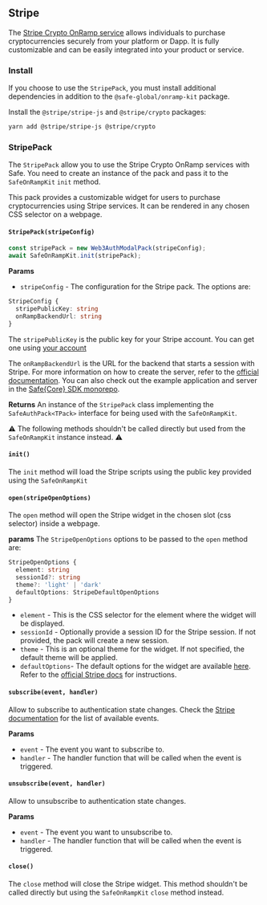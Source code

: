 ## Stripe

The [Stripe Crypto OnRamp service](https://stripe.com/docs/crypto/overview) allows individuals to purchase cryptocurrencies securely from your platform or Dapp. It is fully customizable and can be easily integrated into your product or service.

### Install

If you choose to use the `StripePack`, you must install additional dependencies in addition to the `@safe-global/onramp-kit` package.

Install the `@stripe/stripe-js` and `@stripe/crypto` packages:

```bash
yarn add @stripe/stripe-js @stripe/crypto
```

### StripePack

The `StripePack` allow you to use the Stripe Crypto OnRamp services with Safe. You need to create an instance of the pack and pass it to the `SafeOnRampKit` `init` method.

This pack provides a customizable widget for users to purchase cryptocurrencies using Stripe services. It can be rendered in any chosen CSS selector on a webpage.

#### `StripePack(stripeConfig)`

```typescript
const stripePack = new Web3AuthModalPack(stripeConfig);
await SafeOnRampKit.init(stripePack);
```

**Params**

- `stripeConfig` - The configuration for the Stripe pack. The options are:

```typescript
StripeConfig {
  stripePublicKey: string
  onRampBackendUrl: string
}
```

The `stripePublicKey` is the public key for your Stripe account. You can get one using [your account](https://stripe.com/docs/keys#obtain-api-keys)

The `onRampBackendUrl` is the URL for the backend that starts a session with Stripe. For more information on how to create the server, refer to the [official documentation](https://stripe.com/docs/crypto/quickstart#init-stripe). You can also check out the example application and server in the [Safe{Core} SDK monorepo](https://github.com/safe-global/safe-core-sdk/tree/main/packages/onramp-kit/example/server).

**Returns**
An instance of the `StripePack` class implementing the `SafeAuthPack<TPack>` interface for being used with the `SafeOnRampKit`.

⚠️ The following methods shouldn't be called directly but used from the `SafeOnRampKit` instance instead. ⚠️

#### `init()`

The `init` method will load the Stripe scripts using the public key provided using the `SafeOnRampKit`

#### `open(stripeOpenOptions)`

The `open` method will open the Stripe widget in the chosen slot (css selector) inside a webpage.

**params**
The `StripeOpenOptions` options to be passed to the `open` method are:

```typescript
StripeOpenOptions {
  element: string
  sessionId?: string
  theme?: 'light' | 'dark'
  defaultOptions: StripeDefaultOpenOptions
}
```

- `element` - This is the CSS selector for the element where the widget will be displayed.
- `sessionId` - Optionally provide a session ID for the Stripe session. If not provided, the pack will create a new session.
- `theme` - This is an optional theme for the widget. If not specified, the default theme will be applied.
- `defaultOptions`- The default options for the widget are available [here](https://github.com/safe-global/safe-core-sdk/blob/f2e8e82d88d815d7b278f605a125f4cfb2816020/packages/onramp-kit/src/packs/stripe/types.ts#L104-L109). Refer to the [official Stripe docs](https://stripe.com/docs/crypto/using-the-api) for instructions.

#### `subscribe(event, handler)`

Allow to subscribe to authentication state changes. Check the [Stripe documentation](https://stripe.com/docs/crypto/using-the-api#frontend-events) for the list of available events.

**Params**

- `event` - The event you want to subscribe to.
- `handler` - The handler function that will be called when the event is triggered.

#### `unsubscribe(event, handler)`

Allow to unsubscribe to authentication state changes.

**Params**

- `event` - The event you want to unsubscribe to.
- `handler` - The handler function that will be called when the event is triggered.

#### `close()`

The `close` method will close the Stripe widget. This method shouldn't be called directly but using the `SafeOnRampKit` `close` method instead.
